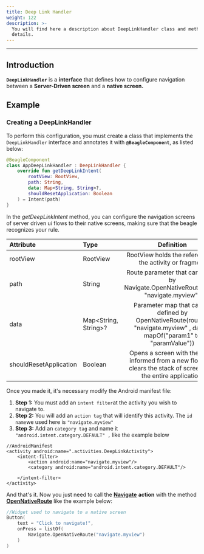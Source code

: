 ```yaml
---
title: Deep Link Handler
weight: 122
description: >-
  You will find here a description about DeepLinkHandler class and methods
  details.
---
```


---

## Introduction

**`DeepLinkHandler`** is a **interface** that defines how to configure navigation between a
**Server-Driven screen** and a **native screen.**

## Example

### Creating a DeepLinkHandler

To perform this configuration, you must create a class that implements the `DeepLinkHandler` interface and annotates it with **`@BeagleComponent`**, as listed below:

```kotlin
@BeagleComponent
class AppDeepLinkHandler : DeepLinkHandler {
    override fun getDeepLinkIntent(
        rootView: RootView,
        path: String,
        data: Map<String, String>?,
        shouldResetApplication: Boolean
    ) = Intent(path)
}
```

In the _getDeepLinkIntent_ method, you can configure the navigation screens of server driven ui
flows
to their native screens, making sure that the beagle recognizes your rule.

| **Attribute**          | **Type**             |                                                      **Definition**                                                      |
| :--------------------- | :------------------- | :----------------------------------------------------------------------------------------------------------------------: |
| rootView               | RootView             |                                 RootView holds the reference to the activity or fragment                                 |
| path                   | String               |                  Route parameter that can be set by Navigate.OpenNativeRoute(route: "navigate.myview")                   |
| data                   | Map<String, String>? | Parameter map that can be defined by OpenNativeRoute(route = "navigate.myview" , data = mapOf("param1" to "paramValue")) |
| shouldResetApplication | Boolean              |    Opens a screen with the route informed from a new flow and clears the stack of screens for the entire application.    |

Once you made it, it's necessary modify the Android manifest file:

1. **Step 1:** You must add an `intent filter`at the activity you wish to navigate to.
2. **Step 2:** You will add an `action tag` that will identify this activity. The `id name`we used here is `"navigate.myview"`
3. **Step 3:** Add an `category tag` and name it `"android.intent.category.DEFAULT" ,` like the example below

```markup
//AndroidManifest
<activity android:name=".activities.DeepLinkActivity">
    <intent-filter>
        <action android:name="navigate.myview"/>
        <category android:name="android.intent.category.DEFAULT"/>

    </intent-filter>
</activity>
```

And that's it. Now you just need to call the [**Navigate**](/api/actions/navigate/) **action** with the method [**OpenNativeRoute**](/api/actions/navigate/opennativeroute) like the example below:

```kotlin
//Widget used to navigate to a native screen
Button(
    text = "Click to navigate!",
    onPress = listOf(
        Navigate.OpenNativeRoute("navigate.myview")
    )
)
```
